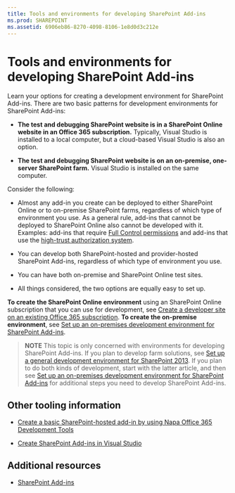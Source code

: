 ```yaml
---
title: Tools and environments for developing SharePoint Add-ins
ms.prod: SHAREPOINT
ms.assetid: 6906eb86-8270-4098-8106-1e8d0d3c212e
---
```



# Tools and environments for developing SharePoint Add-ins
Learn your options for creating a development environment for SharePoint Add-ins.
There are two basic patterns for development environments for SharePoint Add-ins:





- **The test and debugging SharePoint website is in a SharePoint Online website in an Office 365 subscription.** Typically, Visual Studio is installed to a local computer, but a cloud-based Visual Studio is also an option.


- **The test and debugging SharePoint website is on an on-premise, one-server SharePoint farm.** Visual Studio is installed on the same computer.



Consider the following:





- Almost any add-in you create can be deployed to either SharePoint Online or to on-premise SharePoint farms, regardless of which type of environment you use. As a general rule, add-ins that cannot be deployed to SharePoint Online also cannot be developed with it. Examples: add-ins that require  [Full Control permissions](add-in-permissions-in-sharepoint-2013.md) and add-ins that use the [high-trust authorization system](creating-sharepoint-add-ins-that-use-high-trust-authorization.md).


- You can develop both SharePoint-hosted and provider-hosted SharePoint Add-ins, regardless of which type of environment you use.


- You can have both on-premise and SharePoint Online test sites.


- All things considered, the two options are equally easy to set up.


 **To create the SharePoint Online environment** using an SharePoint Online subscription that you can use for development, see [Create a developer site on an existing Office 365 subscription](create-a-developer-site-on-an-existing-office-365-subscription.md). **To create the on-premise environment**, see [Set up an on-premises development environment for SharePoint Add-ins](set-up-an-on-premises-development-environment-for-sharepoint-add-ins.md).
> **NOTE**
> This topic is only concerned with environments for developing SharePoint Add-ins. If you plan to develop farm solutions, see  [Set up a general development environment for SharePoint 2013](http://msdn.microsoft.com/library/08e4e4e1-d960-43fa-85df-f3c279ed6927%28Office.15%29.aspx). If you plan to do both kinds of development, start with the latter article, and then see  [Set up an on-premises development environment for SharePoint Add-ins](set-up-an-on-premises-development-environment-for-sharepoint-add-ins.md) for additional steps you need to develop SharePoint Add-ins.





## Other tooling information


-  [Create a basic SharePoint-hosted add-in by using Napa Office 365 Development Tools](create-a-basic-sharepoint-hosted-add-in-by-using-napa-office-365-development-too.md)


-  [Create SharePoint Add-ins in Visual Studio](create-sharepoint-add-ins-in-visual-studio.md)



## Additional resources
<a name="bk_addresources"> </a>


-  [SharePoint Add-ins](sharepoint-add-ins.md)



